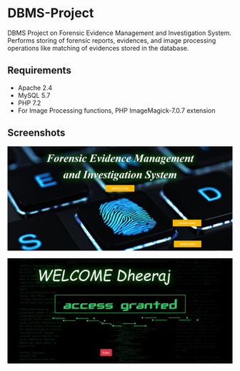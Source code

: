 # DBMS-Project
DBMS Project on Forensic Evidence Management and Investigation System. Performs storing of forensic reports, evidences, and image processing operations like matching of evidences stored in the database.


## Requirements

  * Apache 2.4
  * MySQL 5.7
  * PHP 7.2
  * For Image Processing functions, PHP ImageMagick-7.0.7 extension


## Screenshots

![alt text](project/screenshots/index.jpg)


![alt text](project/screenshots/success.jpg)